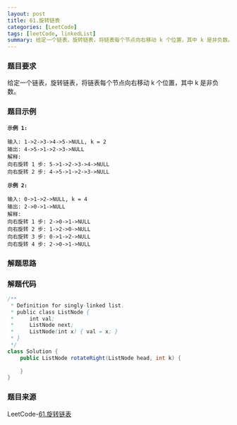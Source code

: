 ```yaml
---
layout: post
title: 61.旋转链表
categories: [LeetCode]
tags: [leetCode, linkedList]
summary: 给定一个链表，旋转链表，将链表每个节点向右移动 k 个位置，其中 k 是非负数。
---
```


### 题目要求
给定一个链表，旋转链表，将链表每个节点向右移动 k 个位置，其中 k 是非负数。

### 题目示例
**`示例 1:`**
```
输入: 1->2->3->4->5->NULL, k = 2
输出: 4->5->1->2->3->NULL
解释:
向右旋转 1 步: 5->1->2->3->4->NULL
向右旋转 2 步: 4->5->1->2->3->NULL
```

**`示例 2:`**
```
输入: 0->1->2->NULL, k = 4
输出: 2->0->1->NULL
解释:
向右旋转 1 步: 2->0->1->NULL
向右旋转 2 步: 1->2->0->NULL
向右旋转 3 步: 0->1->2->NULL
向右旋转 4 步: 2->0->1->NULL
```

### 解题思路


### 解题代码
```java
/**
 * Definition for singly-linked list.
 * public class ListNode {
 *     int val;
 *     ListNode next;
 *     ListNode(int x) { val = x; }
 * }
 */
class Solution {
    public ListNode rotateRight(ListNode head, int k) {
        
    }
}
```

### 题目来源
LeetCode-[61.旋转链表](https://leetcode-cn.com/problems/rotate-list/)
